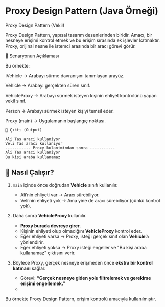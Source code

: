 # Proxy Design Pattern (Java Örneği)

Proxy Design Pattern (Vekil)

Proxy Design Pattern, yapısal tasarım desenlerinden biridir.
Amacı, bir nesneye erişimi kontrol etmek ve bu erişim sırasında ek işlevler katmaktır.
Proxy, orijinal nesne ile istemci arasında bir aracı görevi görür.

🔹 Senaryonun Açıklaması

Bu örnekte:

IVehicle → Arabayı sürme davranışını tanımlayan arayüz.

Vehicle → Arabayı gerçekten süren sınıf.

VehicleProxy → Arabayı sürmek isteyen kişinin ehliyet kontrolünü yapan vekil sınıf.

Person → Arabayı sürmek isteyen kişiyi temsil eder.

Proxy (main) → Uygulamanın başlangıç noktası.

```
🔹 Çıktı (Output)

Ali Tas araci kullaniyor  
Veli Tas araci kullaniyor  
----------- Proxy kulanimindan sonra -----------  
Ali Tas araci kullaniyor  
Bu kisi araba kullanamaz
```
## 🔹 Nasıl Çalışır?

1. `main` içinde önce doğrudan **Vehicle** sınıfı kullanılır.  
   - Ali’nin ehliyeti var → Aracı sürebiliyor.  
   - Veli’nin ehliyeti yok → Ama yine de aracı sürebiliyor (çünkü kontrol yok).  

2. Daha sonra **VehicleProxy** kullanılır.  
   - **Proxy burada devreye girer.**  
   - Kişinin ehliyeti olup olmadığını **VehicleProxy** kontrol eder.  
   - Eğer ehliyeti varsa → Proxy, isteği gerçek sınıf olan **Vehicle**’a yönlendirir.  
   - Eğer ehliyeti yoksa → Proxy isteği engeller ve "Bu kişi araba kullanamaz" çıktısını verir.  

3. Böylece Proxy, gerçek nesneye erişmeden önce **ekstra bir kontrol katmanı** sağlar.  
   - Görevi: **“Gerçek nesneye giden yolu filtrelemek ve gerekirse erişimi engellemek.”**
   - 
Bu örnekte Proxy Design Pattern, erişim kontrolü amacıyla kullanılmıştır.
